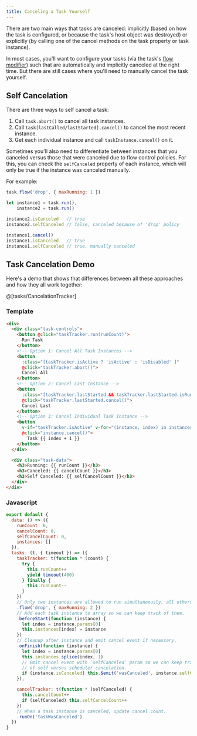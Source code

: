 ```yaml
---
title: Canceling a Task Yourself
---
```


There are two main ways that tasks are canceled: implicitly (based on how the task is configured, or because the task's host object was destroyed) or explicitly (by calling one of the cancel methods on the task property or task instance).

In most cases, you'll want to configure your tasks (via the task's [flow modifier](/guide/task-flow)) such that are automatically and implicitly canceled at the right time. But there are still cases where you'll need to manually cancel the task yourself.

## Self Cancelation

There are three ways to self cancel a task:

1. Call `task.abort()` to cancel all task instances.
2. Call `task[lastCalled/lastStarted].cancel()` to cancel the most recent instance.
3. Get each individual instance and call `taskInstance.cancel()` on it.

Sometimes you'll also need to differentiate between instances that you canceled versus those that were canceled due to flow control policies. For this, you can check the `selfCanceled` property of each instance, which will only be true if the instance was canceled manually.

For example:

```js
task.flow('drop', { maxRunning: 1 })

let instance1 = task.run(),
    instance2 = task.run()

instance2.isCanceled   // true
instance2.selfCanceled // false, canceled because of 'drop' policy

instance1.cancel()    
instance1.isCanceled   // true
instance1.selfCanceled // true, manually canceled
```

## Task Cancelation Demo

Here's a demo that shows that differences between all these approaches and how they all work together:

<div class="showcase">
  @[tasks/CancelationTracker]
</div>

### Template

```html
<div>
  <div class="task-controls">
    <button @click="taskTracker.run(runCount)">
      Run Task
    </button>
    <!-- Option 1: Cancel All Task Instances -->
    <button
      :class="[taskTracker.isActive ? 'isActive' : 'isDisabled' ]"
      @click="taskTracker.abort()">
      Cancel All
    </button>
    <!-- Option 2: Cancel Last Instance -->
    <button
      :class="[taskTracker.lastStarted && taskTracker.lastStarted.isRunning ? 'isActive' : 'isDisabled' ]"
      @click="taskTracker.lastStarted.cancel()">
      Cancel Last
    </button>
    <!-- Option 3: Cancel Individual Task Instance -->
    <button
      v-if="taskTracker.isActive" v-for="(instance, index) in instances"
      @click="instance.cancel()">
        Task {{ index + 1 }}
    </button>
  </div>

  <div class="task-data">
    <h3>Running: {{ runCount }}</h3>
    <h3>Canceled: {{ cancelCount }}</h3>
    <h3>Self Canceled: {{ selfCancelCount }}</h3>
  </div>
</div>
```

### Javascript

```js
export default {
  data: () => ({
    runCount: 0,
    cancelCount: 0,
    selfCancelCount: 0,
    instances: []
  }),
  tasks: (t, { timeout }) => ({
    taskTracker: t(function * (count) {
      try {
        this.runCount++
        yield timeout(400)
      } finally {
        this.runCount--
      }
    })
    // Only two instances are allowed to run simultaneously, all others are dropped.
    .flow('drop', { maxRunning: 2 })
    // Add each task instance to array so we can keep track of them.
    .beforeStart(function (instance) {
      let index = instance.params[0]
      this.instances[index] = instance
    })
    // Cleanup after instance and emit cancel event if necessary.
    .onFinish(function (instance) {
      let index = instance.params[0]
      this.instances.splice(index, 1)
      // Emit cancel event with `selfCanceled` param so we can keep track
      // of self versus scheduler cancelation.
      if (instance.isCanceled) this.$emit('wasCanceled', instance.selfCanceled)
    }),

    cancelTracker: t(function * (selfCanceled) {
      this.cancelCount++
      if (selfCanceled) this.selfCancelCount++
    })
    // When a task instance is canceled, update cancel count.
    .runOn('taskWasCanceled')
  })
}
```
